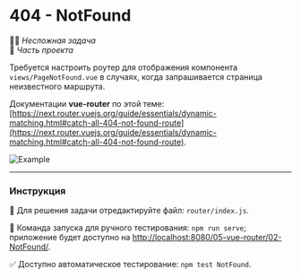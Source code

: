 # 404 - NotFound

👶🏻 _Несложная задача_\
💼 _Часть проекта_

<!--start_statement-->

Требуется настроить роутер для отображения компонента `views/PageNotFound.vue` в случаях, когда запрашивается страница
неизвестного маршрута.

Документации **vue-router** по этой теме:
[https://next.router.vuejs.org/guide/essentials/dynamic-matching.html#catch-all-404-not-found-route](https://next.router.vuejs.org/guide/essentials/dynamic-matching.html#catch-all-404-not-found-route).

<img src="https://i.imgur.com/7yUbmpi.png" alt="Example" />
<!--end_statement-->

---

### Инструкция

📝 Для решения задачи отредактируйте файл: `router/index.js`.

🚀 Команда запуска для ручного тестирования: `npm run serve`;\
приложение будет доступно на [http://localhost:8080/05-vue-router/02-NotFound/](http://localhost:8080/05-vue-router/02-NotFound/).

✅ Доступно автоматическое тестирование: `npm test NotFound`.
